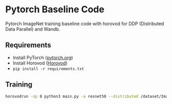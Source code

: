# Pytorch Baseline Code
Pytorch ImageNet training baseline code with horovod for DDP (Distributed Data Parallel) and Wandb.

## Requirements
- Install PyTorch ([pytorch.org](http://pytorch.org))  
- Install Horovod ([Horovod](https://github.com/horovod/horovod#install))
- `pip install -r requirements.txt`

## Training
```bash
horovodrun -np 8 python3 main.py -a resnet50 --distributed /dataset/ImageNet
```
